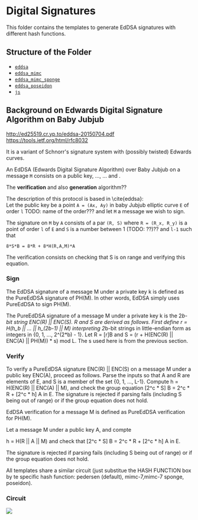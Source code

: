 # Digital Signatures

This folder contains the templates to generate EdDSA signatures with different hash functions.

## Structure of the Folder

- [`eddsa`](eddsa)
- [`eddsa_mimc`](eddsa_mimc)
- [`eddsa_mimc_sponge`](eddsa_mimc_sponge)
- [`eddsa_poseidon`](eddsa_poseidon)
- [`js`](js)

## Background on Edwards Digital Signature Algorithm on Baby Jubjub

http://ed25519.cr.yp.to/eddsa-20150704.pdf
https://tools.ietf.org/html/rfc8032

It is a variant of Schnorr's signature system with (possibly twisted) Edwards curves.

An EdDSA (Edwards Digital Signature Algorithm) over Baby Jubjub on a message `M` consists
on a public key, ..., ... and .

The **verification** and also **generation** algorithm??

The description of this protocol is based in \cite{eddsa}:  	
Let the public key be a point `A = (Ax, Ay)` in baby Jubjub elliptic curve `E` of order `l` TODO: name of the order??? and let `M` a message we wish to sign. 

The signature on `M` by `A` consists of a par `(R, S)` where `R = (R_x, R_y)` is a point of order `l` of `E` and `S` is a number between 1 (TODO: ??)?? and `l-1` such that 
```
8*S*B = 8*R + 8*H(R,A,M)*A
```

The verification consists on checking that S is on range and 
verifying this equation.

### Sign

The EdDSA signature of a message M under a private key k is defined
as the PureEdDSA signature of PH(M).  In other words, EdDSA simply
uses PureEdDSA to sign PH(M).

The PureEdDSA signature of a message M under a private key k is the
2*b-bit string ENC(R) || ENC(S).  R and S are derived as follows.
First define r = H(h_b || ... || h_(2b-1) || M) interpreting 2*b-bit
strings in little-endian form as integers in {0, 1, ..., 2^(2*b) -
1}.  Let R = [r]B and S = (r + H(ENC(R) || ENC(A) || PH(M)) * s) mod
L.  The s used here is from the previous section.

### Verify

To verify a PureEdDSA signature ENC(R) || ENC(S) on a message M under
a public key ENC(A), proceed as follows.  Parse the inputs so that A
and R are elements of E, and S is a member of the set {0, 1, ...,
L-1}.  Compute h = H(ENC(R) || ENC(A) || M), and check the group
equation [2^c * S] B = 2^c * R + [2^c * h] A in E.  The signature is
rejected if parsing fails (including S being out of range) or if the
group equation does not hold.

EdDSA verification for a message M is defined as PureEdDSA
verification for PH(M).

Let a message M under a public key A, and compte

h = H(R || A || M) and check that [2^c * S] B = 2^c * R + [2^c * h] A in E.

The signature is rejected if parsing fails (including S being out of range) or if the
group equation does not hold.

All templates share a similar circuit (just substitue the HASH FUNCTION box
by te specific hash function: pedersen (default), mimc-7,mimc-7 sponge, poseidon).

### Circuit

![](https://i.imgur.com/Ejx9Kdd.png)